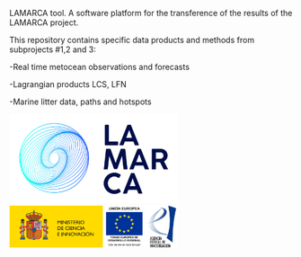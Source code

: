 LAMARCA tool. A software platform for the transference of the results of the LAMARCA project.


This repository contains specific data products and methods from subprojects #1,2 and 3:

-Real time metocean observations and forecasts

-Lagrangian products LCS, LFN

-Marine litter data, paths and hotspots


<img src="logoLAMARCA.png" alt="150" width="300"/>

<img src="logoAEI.png" alt="150" width="300"/>
